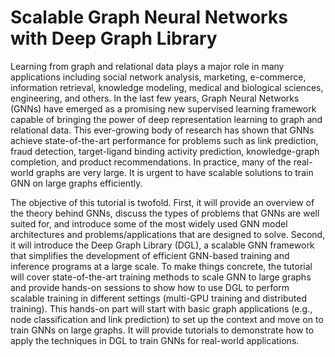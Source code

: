 # Scalable Graph Neural Networks with Deep Graph Library

Learning from graph and relational data plays a major role in many applications including social network analysis, marketing, e-commerce, information retrieval, knowledge modeling, medical and biological sciences, engineering, and others. In the last few years, Graph Neural Networks (GNNs) have emerged as a promising new supervised learning framework capable of bringing the power of deep representation learning to graph and relational data. This ever-growing body of research has shown that GNNs achieve state-of-the-art performance for problems such as link prediction, fraud detection, target-ligand binding activity prediction, knowledge-graph completion, and product recommendations. In practice, many of the real-world graphs are very large. It is urgent to have scalable solutions to train GNN on large graphs efficiently.

The objective of this tutorial is twofold. First, it will provide an overview of the theory behind GNNs, discuss the types of problems that GNNs are well suited for, and introduce some of the most widely used GNN model architectures and problems/applications that are designed to solve. Second, it will introduce the Deep Graph Library (DGL), a scalable GNN framework that simplifies the development of efficient GNN-based training and inference programs at a large scale. To make things concrete, the tutorial will cover state-of-the-art training methods to scale GNN to large graphs and provide hands-on sessions to show how to use DGL to perform scalable training in different settings (multi-GPU training and distributed training). This hands-on part will start with basic graph applications (e.g., node classification and link prediction) to set up the context and move on to train GNNs on large graphs. It will provide tutorials to demonstrate how to apply the techniques in DGL to train GNNs for real-world applications.
